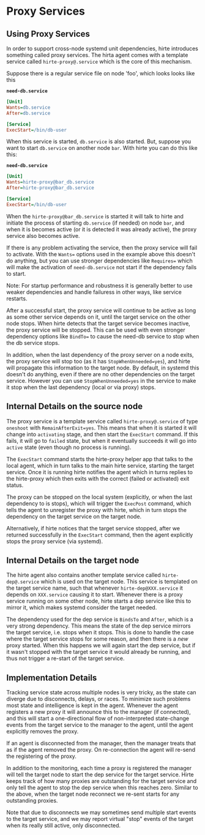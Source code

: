 # Proxy Services

## Using Proxy Services

In order to support cross-node systemd unit dependencies, hirte
introduces something called proxy services. The hirta agent
comes with a template service called `hirte-proxy@.service`
which is the core of this mechanism.

Suppose there is a regular service file on node 'foo', which
looks looks like this

**`need-db.service`**

``` INI
[Unit]
Wants=db.service
After=db.service

[Service]
ExecStart=/bin/db-user
```

When this service is started, `db.service` is also started. But,
suppose you want to start `db.service` on another node `bar`.
With hirte you can do this like this:

**`need-db.service`**

``` INI
[Unit]
Wants=hirte-proxy@bar_db.service
After=hirte-proxy@bar_db.service

[Service]
ExecStart=/bin/db-user
```

When the `hirte-proxy@bar_db.service` is started it will talk to hirte
and initiate the process of starting `db.service` (if needed) on node
`bar`, and when it is becomes active (or it is detected it was already
active), the proxy service also becomes active.

If there is any problem activating the service, then the proxy service
will fail to activate. With the `Wants=` options used in the example
above this doesn't do anything, but you can use stronger dependencies
like `Requires=` which will make the activation of `need-db.service`
not start if the dependency fails to start.

Note: For startup performance and robustness it is generally better to
use weaker dependencies and handle failuress in other ways, like
service restarts.

After a successful start, the proxy service will continue to be active
as long as some other service depends on it, until the target service
on the other node stops. When hirte detects that the target service
becomes inactive, the proxy service will be stopped. This can be used
with even stronger dependency options like `BindTo=` to cause the
need-db service to stop when the db service stops.

In addition, when the last dependency of the proxy server on a node
exits, the proxy service will stop too (as it has
`StopWhenUnneeded=yes`), and hirte will propagate this information to
the target node. By default, in systemd this doesn't do anything, even
if there are no other dependencies on the target service. However you
can use `StopWhenUnneeded=yes` in the service to make it stop when
the last dependency (local or via proxy) stops.

## Internal Details on the source node

The proxy service is a template service called `hirte-proxy@.service`
of type `oneshoot` with `RemainAfterExit=yes`. This means that when it
is started it will change into `activating` stage, and then start the
`ExecStart` command. If this fails, it will go to `failed` state, but
when it eventually succeeds it will go into `active` state (even though
no process is running).

The `ExecStart` command starts the hirte-proxy helper app that talks
to the local agent, which in turn talks to the main hirte service,
starting the target service. Once it is running hirte notifies the
agent which in turns replies to the hirte-proxy which then exits with
the correct (failed or activated) exit status.

The proxy can be stopped on the local system (explicitly, or when the
last dependency to is stops), which will trigger the `ExecPost` command,
which tells the agent to unregister the proxy with hirte, which in turn
stops the dependency on the target service on the target node.

Alternatively, if hirte notices that the target service stopped, after
we returned successfully in the `ExecStart` command, then the agent
explicitly stops the proxy service (via systemd).

## Internal Details on the target node

The hirte agent also contains another template service called
`hirte-dep@.service` which is used on the target node. This service is
templated on the target service name, such that whenever
`hirte-dep@XXX.service` it depends on `XXX.service` causing it to
start. Whenever there is a proxy service running on some other node,
hirte starts a dep service like this to mirror it, which makes systemd
consider the target needed.

The dependency used for the dep service is `BindsTo` and `After`,
which is a very strong dependency. This means the state of the dep
service mirrors the target service, i.e. stops when it stops. This is
done to handle the case where the target service stops for some
reason, and then there is a *new* proxy started. When this happens we
will again start the dep service, but if it wasn't stopped with the
target service it would already be running, and thus not trigger
a re-start of the target service.

## Implementation Details

Tracking service state across multiple nodes is very tricky, as the
state can diverge due to disconnects, delays, or races. To minimize
such problems most state and intelligence is kept in the
agent. Whenever the agent registers a new proxy it will announce this
to the manager (if connected), and this will start a one-directional
flow of non-interpreted state-change events from the target service to
the manager to the agent, until the agent explicitly removes the
proxy.

If an agent is disconnected from the manager, then the manager treats
that as if the agent removed the proxy. On re-connection the agent
will re-send the registering of the proxy.

In addition to the monitoring, each time a proxy is registered the
manager will tell the target node to start the dep service for the
target service. Hirte keeps track of how many proxies are outstanding
for the target service and only tell the agent to stop the dep service
when this reaches zero. Similar to the above, when the target node
reconnect we re-sent starts for any outstanding proxies.

Note that due to disconnects we may sometimes send multiple start
events to the target service, and we may report virtual "stop" events
of the target when its really still active, only disconnected.
